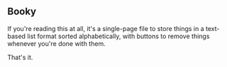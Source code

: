 Booky
---

If you're reading this at all, it's a single-page file to store things in a text-based list format sorted alphabetically, with buttons to remove things whenever you're done with them.

That's it.
